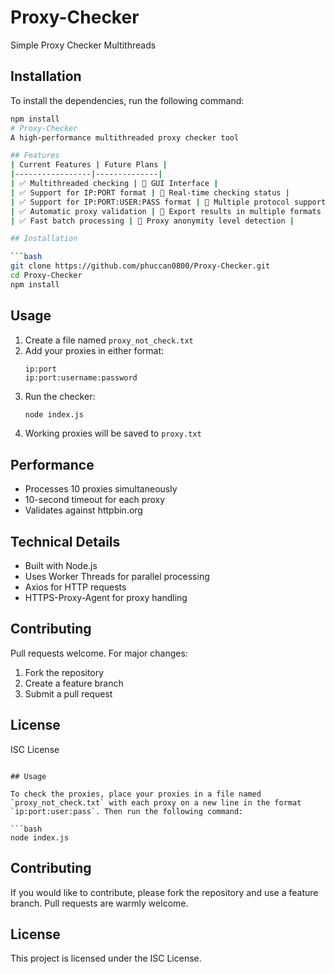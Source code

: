 # Proxy-Checker
 Simple Proxy Checker Multithreads
## Installation

To install the dependencies, run the following command:

```bash
npm install
# Proxy-Checker
A high-performance multithreaded proxy checker tool

## Features
| Current Features | Future Plans |
|-----------------|--------------|
| ✅ Multithreaded checking | 🔄 GUI Interface |
| ✅ Support for IP:PORT format | 🔄 Real-time checking status |
| ✅ Support for IP:PORT:USER:PASS format | 🔄 Multiple protocol support (SOCKS4/5) |
| ✅ Automatic proxy validation | 🔄 Export results in multiple formats |
| ✅ Fast batch processing | 🔄 Proxy anonymity level detection |

## Installation

```bash
git clone https://github.com/phuccan0800/Proxy-Checker.git
cd Proxy-Checker
npm install
```

## Usage

1. Create a file named `proxy_not_check.txt`
2. Add your proxies in either format:
    ```
    ip:port
    ip:port:username:password
    ```
3. Run the checker:
    ```bash
    node index.js
    ```
4. Working proxies will be saved to `proxy.txt`

## Performance
- Processes 10 proxies simultaneously
- 10-second timeout for each proxy
- Validates against httpbin.org

## Technical Details
- Built with Node.js
- Uses Worker Threads for parallel processing
- Axios for HTTP requests
- HTTPS-Proxy-Agent for proxy handling

## Contributing
Pull requests welcome. For major changes:
1. Fork the repository
2. Create a feature branch
3. Submit a pull request

## License
ISC License
```

## Usage

To check the proxies, place your proxies in a file named `proxy_not_check.txt` with each proxy on a new line in the format `ip:port:user:pass`. Then run the following command:

```bash
node index.js
```

## Contributing

If you would like to contribute, please fork the repository and use a feature branch. Pull requests are warmly welcome.

## License

This project is licensed under the ISC License.